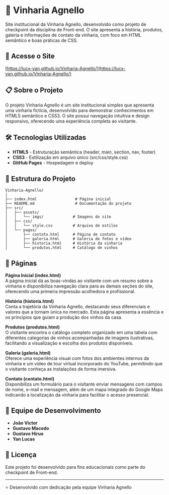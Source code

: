 # 🍷 Vinharia Agnello

Site institucional da Vinharia Agnello, desenvolvido como projeto de checkpoint da disciplina de Front-end. O site apresenta a história, produtos, galeria e informações de contato da vinharia, com foco em HTML semântico e boas práticas de CSS.

## 🔗 Acesse o Site

[https://lucx-yan.github.io/Vinharia-Agnello/](https://lucx-yan.github.io/Vinharia-Agnello/)

## 📋 Sobre o Projeto

O projeto Vinharia Agnello é um site institucional simples que apresenta uma vinharia fictícia, desenvolvido para demonstrar conhecimentos em HTML5 semântico e CSS3. O site possui navegação intuitiva e design responsivo, oferecendo uma experiência completa ao visitante.

## 🛠️ Tecnologias Utilizadas

- **HTML5** - Estruturação semântica (header, main, section, nav, footer)
- **CSS3** - Estilização em arquivo único (src/css/style.css)
- **GitHub Pages** - Hospedagem e deploy

## 📁 Estrutura do Projeto

```
Vinharia-Agnello/
│
├── index.html                 # Página inicial
├── README.md                  # Documentação do projeto
├── src/
│   ├── assets/
│   │   └── imgs/             # Imagens do site
│   ├── css/
│   │   └── style.css         # Arquivo de estilos
│   └── pages/
│       ├── contato.html      # Página de contato
│       ├── galeria.html      # Galeria de fotos e vídeo
│       ├── historia.html     # História da vinharia
│       └── produtos.html     # Catálogo de vinhos
```

## 📄 Páginas

**Página Inicial (index.html)**  
A página inicial dá as boas-vindas ao visitante com um resumo sobre a vinharia e disponibiliza navegação clara para as demais seções do site, oferecendo uma primeira impressão acolhedora e profissional.

**História (historia.html)**  
Conta a trajetória da Vinharia Agnello, destacando seus diferenciais e valores que a tornam única no mercado. Esta página apresenta a essência e os princípios que guiam a produção dos vinhos da casa.

**Produtos (produtos.html)**  
O visitante encontra o catálogo completo organizado em uma tabela com diferentes categorias de vinhos acompanhadas de imagens ilustrativas, facilitando a visualização e escolha dos produtos disponíveis.

**Galeria (galeria.html)**  
Oferece uma experiência visual com fotos dos ambientes internos da vinharia e um vídeo de tour virtual incorporado do YouTube, permitindo que o visitante conheça as instalações de forma imersiva.

**Contato (contato.html)**  
Disponibiliza um formulário para o visitante enviar mensagens com campos de nome, e-mail e mensagem, além de um mapa integrado do Google Maps indicando a localização da vinharia para facilitar o acesso presencial.

## 👥 Equipe de Desenvolvimento

- **João Victor**
- **Gustavo Macedo**
- **Gustavo Hiruo**
- **Yan Lucas**

## 📝 Licença

Este projeto foi desenvolvido para fins educacionais como parte do checkpoint de Front-end.

---

⭐ Desenvolvido com dedicação pela equipe Vinharia Agnello